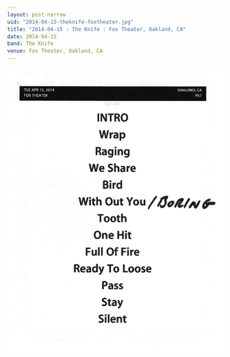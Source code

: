 ```yaml
---
layout: post-narrow
uid: "2014-04-15-theknife-foxtheater.jpg"
title: "2014-04-15 : The Knife : Fox Theater, Oakland, CA"
date: 2014-04-15
band: The Knife
venue: Fox Theater, Oakland, CA
---
```


<div class="showcase">
  <img src="/img/2014/04/20140415-TheKnife-FoxTheater.jpg" alt="2014-04-15-theknife-foxtheater.jpg">
</div>
